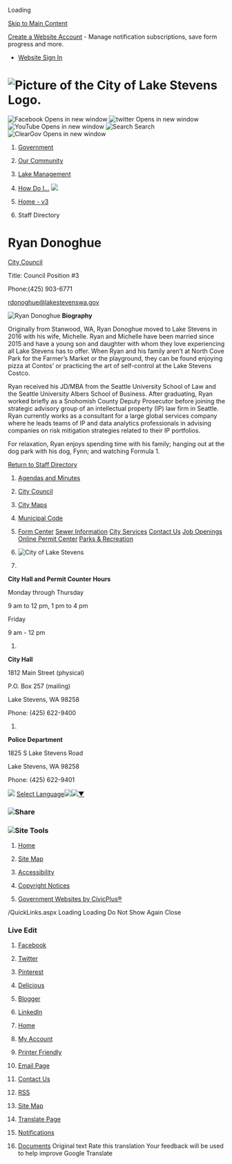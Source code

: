  

Loading

  [Skip to Main Content](https://www.lakestevenswa.gov/directory.aspx?EID=33/)  

 [Create a Website Account](https://www.lakestevenswa.gov/MyAccount/ProfileCreate)  - Manage notification subscriptions, save form progress and more.    

 *  [Website Sign In](https://www.lakestevenswa.gov/MyAccount) 

#  ![Picture of the City of Lake Stevens Logo.](images/28d1fbed9589910ab4b5d37dfbf88625b8fb8b72ab54f8c2dc7d7d8ec82cdb44.png) 

  ![Facebook Opens in new window](images/8c12528ea2aa6469c5b64b057e3fc18d0988094d6e7f3c5500f2f9de5af0ed4e.png)   ![twitter Opens in new window](images/3f4f0d150de1b1f4ab7182a5365b98846b31f96fddc4bccfd3580063c88b8110.png)   ![YouTube Opens in new window](images/9657fe5d8a22b1fe6d359f5d238c447b4ce71d059b1e2727ed7b390e7a3bcdc4.png)   ![Search](images/fbdd34ec5758ec3e90977040136fdfe0ed16bfba41a08a70c8328d1e2d2a3fa4.png) Search  ![ClearGov Opens in new window](images/304c0f006896b7f32e3699ca22849dd2922e9825d51a695a61c723b2f9c5b421.png)  

 1.  [Government](https://www.lakestevenswa.gov/31/Government) 
 1.  [Our Community](https://www.lakestevenswa.gov/9/Our-Community) 
 1.  [Lake Management](https://www.lakestevenswa.gov/408/Lake-Management) 
 1.  [How Do I...](https://www.lakestevenswa.gov/27/How-Do-I) 
  ![](images/9095b7882712cd70f04855bd66a1274f0ee612d108ce7afeac323329a2e3da70.jpg)  

 1.  [Home - v3](https://www.lakestevenswa.gov/) 
 1. Staff Directory

# Ryan Donoghue

   [City Council](https://www.lakestevenswa.gov/Directory.aspx?DID=10) 

Title: Council Position #3

Phone:(425) 903-6771

 [rdonoghue@lakestevenswa.gov](mailto:rdonoghue@lakestevenswa.gov)  

 ![Ryan Donoghue](images/22ba0ce8278ce7d0505de6b521fc6d36c94dd5ba48c6c9272be898eccd54bb85.png)  __Biography__ 

Originally from Stanwood, WA, Ryan Donoghue moved to Lake Stevens in 2016 with his wife, Michelle. Ryan and Michelle have been married since 2015 and have a young son and daughter with whom they love experiencing all Lake Stevens has to offer.  When Ryan and his family aren’t at North Cove Park for the Farmer’s Market or the playground, they can be found enjoying pizza at Contos’ or practicing the art of self-control at the Lake Stevens Costco.

Ryan received his JD/MBA from the Seattle University School of Law and the Seattle University Albers School of Business.  After graduating, Ryan worked briefly as a Snohomish County Deputy Prosecutor before joining the strategic advisory group of an intellectual property (IP) law firm in Seattle.  Ryan currently works as a consultant for a large global services company where he leads teams of IP and data analytics professionals in advising companies on risk mitigation strategies related to their IP portfolios.

For relaxation, Ryan enjoys spending time with his family; hanging out at the dog park with his dog, Fynn; and watching Formula 1.

  

 [Return to Staff Directory](https://www.lakestevenswa.gov/Directory.aspx) 

 1.  [Agendas and Minutes](https://www.lakestevenswa.gov/329/Agendas-and-Minutes) 
 1.  [City Council](https://www.lakestevenswa.gov/319/City-Council) 
 1.  [City Maps](https://www.lakestevenswa.gov/187/City-Maps) 
 1.  [Municipal Code](https://www.codepublishing.com/WA/LakeStevens/) 
 1.  [Form Center](https://www.lakestevenswa.gov/FormCenter) 
  [Sewer Information](https://www.lakestevenswa.gov/474/Sewer-Information)   [City Services](https://www.lakestevenswa.gov/233/City-Services)   [Contact Us](https://www.lakestevenswa.gov/directory.aspx)   [Job Openings](https://www.lakestevenswa.gov/95/How-to-Apply)   [Online Permit Center](https://www.lakestevenswa.gov/158)   [Parks & Recreation](https://www.lakestevenswa.gov/157)  

 1.   ![City of Lake Stevens](images/9ad079e3b3a0960cac9195457918dd631c95ed9e87fc53abf1fd549db3aa6ebc.png)     

 1.    

 __City Hall and Permit Counter Hours__    

 Monday through Thursday   

9 am to 12 pm, 1 pm to 4 pm   

 Friday   

9 am - 12 pm   

 1.    

 __City Hall__      

1812 Main Street (physical)   

P.O. Box 257 (mailing)   

Lake Stevens, WA 98258   

Phone: (425) 622-9400   

 1.    

 __Police Department__    

 1825 S Lake Stevens Road   

Lake Stevens, WA 98258   

Phone: (425) 622-9401   

  ![](images/ab5314affea2908d9d1d48192927b2287dcc1864718987803c26fba0d5b54a47.gif)   [Select Language![](images/ab5314affea2908d9d1d48192927b2287dcc1864718987803c26fba0d5b54a47.gif)​![](images/ab5314affea2908d9d1d48192927b2287dcc1864718987803c26fba0d5b54a47.gif)▼](https://www.lakestevenswa.gov/directory.aspx?EID=33/)  

###  ![Share](images/65071041ee4d9cc6dd57ece08d7c60837381afbbadec286adcca597a058cab62.png) 

###  ![Site Tools](images/061634fb7dd88a811fc5092596384a5fb48c6857b5d8bca22dd1ff76bca91da1.png) 

 1.  [Home](https://www.lakestevenswa.gov/)  

 1.  [Site Map](https://www.lakestevenswa.gov/sitemap.aspx)  

 1.  [Accessibility](https://www.lakestevenswa.gov/accessibility.aspx)  

 1.  [Copyright Notices](https://www.lakestevenswa.gov/site/copyright)  

 1.  [Government Websites by CivicPlus®](http://civicplus.com/referral)  

 /QuickLinks.aspx Loading Loading Do Not Show Again Close 

### Live Edit

 1.  [Facebook](https://www.lakestevenswa.gov/Layout/WidgetShare/ShareLink/Facebook) 
 1.  [Twitter](https://www.lakestevenswa.gov/Layout/WidgetShare/ShareLink/Twitter) 
 1.  [Pinterest](https://www.lakestevenswa.gov/Layout/WidgetShare/ShareLink/Pinterest) 
 1.  [Delicious](https://www.lakestevenswa.gov/Layout/WidgetShare/ShareLink/Delicious) 
 1.  [Blogger](https://www.lakestevenswa.gov/Layout/WidgetShare/ShareLink/Blogger) 
 1.  [LinkedIn](https://www.lakestevenswa.gov/Layout/WidgetShare/ShareLink/LinkedIn) 

 1.  [Home](https://www.lakestevenswa.gov/) 
 1.  [My Account](https://www.lakestevenswa.gov/MyAccount) 
 1.  [Printer Friendly](https://www.lakestevenswa.gov/directory.aspx?EID=33/) 
 1.  [Email Page](https://www.lakestevenswa.gov/EmailPage) 
 1.  [Contact Us](https://www.lakestevenswa.gov/directory.aspx) 
 1.  [RSS](https://www.lakestevenswa.gov/rss.aspx) 
 1.  [Site Map](https://www.lakestevenswa.gov/SiteMap) 
 1.  [Translate Page](https://www.lakestevenswa.gov/directory.aspx?EID=33/) 
 1.  [Notifications](https://www.lakestevenswa.gov/list.aspx) 
 1.  [Documents](https://www.lakestevenswa.gov/DocumentCenter) 
 Original text Rate this translation Your feedback will be used to help improve Google Translate 